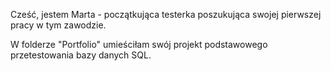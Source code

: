Cześć, jestem Marta - początkująca testerka poszukująca swojej pierwszej pracy w tym zawodzie.

W folderze "Portfolio" umieściłam swój projekt podstawowego przetestowania bazy danych SQL.
